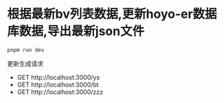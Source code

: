 # 根据最新bv列表数据,更新hoyo-er数据库数据,导出最新json文件

```
pnpm run dev
```

更新生成请求
- GET http://localhost:3000/ys
- GET http://localhost:3000/bt 
- GET http://localhost:3000/zzz 
